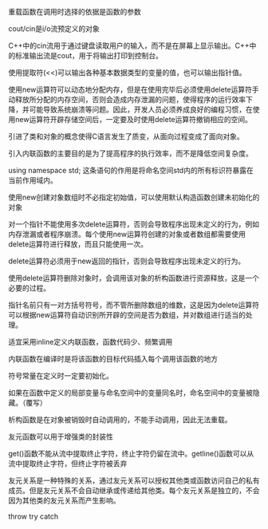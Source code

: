重载函数在调用时选择的依据是函数的参数

cout/cin是i/o流预定义的对象

C++中的cin流用于通过键盘读取用户的输入，而不是在屏幕上显示输出。C++中的标准输出流是cout，用于将输出打印到控制台。

使用提取符(<<)可以输出各种基本数据类型的变量的值，也可以输出指针值。

使用new运算符可以动态地分配内存，但是在使用完毕后必须使用delete运算符手动释放所分配的内存空间，否则会造成内存泄漏的问题，使得程序的运行效率下降，并可能导致系统崩溃等问题。因此，开发人员必须养成良好的编程习惯，在使用new运算符开辟存储空间后，一定要及时使用delete运算符撤销相应的空间。


引进了类和对象的概念使得C语言发生了质变，从面向过程变成了面向对象。


引入内联函数的主要目的是为了提高程序的执行效率，而不是降低空间复杂度。


using namespace std; 这条语句的作用是将命名空间std内的所有标识符暴露在当前作用域内。


使用new创建对象数组时不必指定初始值，可以使用默认构造函数创建未初始化的对象


对一个指针不能使用多次delete运算符，否则会导致程序出现未定义的行为，例如内存泄漏或者程序崩溃。每个使用new运算符创建的对象或者数组都需要使用delete运算符进行释放，而且只能使用一次。


delete运算符必须用于new返回的指针，否则会导致程序出现未定义的行为。


使用delete运算符删除对象时，会调用该对象的析构函数进行资源释放，这是一个必要的过程。


指针名前只有一对方括号符号，而不管所删除数组的维数，这是因为delete运算符可以根据new运算符自动识别所开辟的空间是否为数组，并对数组进行适当的处理。


适宜采用inline定义内联函数，函数代码少、频繁调用


内联函数在编译时是将该函数的目标代码插入每个调用该函数的地方


符号常量在定义时一定要初始化。


如果在函数中定义的局部变量与命名空间中的变量同名时，命名空间中的变量被隐藏。（覆写）


析构函数是在对象被销毁时自动调用的，不能手动调用，因此无法重载。


友元函数可以用于增强类的封装性


get()函数不能从流中提取终止字符，终止字符仍留在流中。getline()函数可以从流中提取终止字符，但终止字符被丢弃


友元关系是一种特殊的关系，通过友元关系可以授权其他类或函数访问自己的私有成员。但是友元关系不会自动继承或传递给其他类。每个友元关系是独立的，不会因为其他类的友元关系而产生影响。


throw try catch